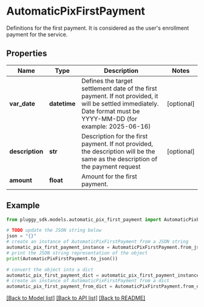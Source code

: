 # AutomaticPixFirstPayment

Definitions for the first payment. It is considered as the user's enrollment payment for the service.

## Properties

Name | Type | Description | Notes
------------ | ------------- | ------------- | -------------
**var_date** | **datetime** | Defines the target settlement date of the first payment. If not provided, it will be settled immediately. Date format must be YYYY-MM-DD (for example: 2025-06-16) | [optional] 
**description** | **str** | Description for the first payment. If not provided, the description will be the same as the description of the payment request | [optional] 
**amount** | **float** | Amount for the first payment. | 

## Example

```python
from pluggy_sdk.models.automatic_pix_first_payment import AutomaticPixFirstPayment

# TODO update the JSON string below
json = "{}"
# create an instance of AutomaticPixFirstPayment from a JSON string
automatic_pix_first_payment_instance = AutomaticPixFirstPayment.from_json(json)
# print the JSON string representation of the object
print(AutomaticPixFirstPayment.to_json())

# convert the object into a dict
automatic_pix_first_payment_dict = automatic_pix_first_payment_instance.to_dict()
# create an instance of AutomaticPixFirstPayment from a dict
automatic_pix_first_payment_from_dict = AutomaticPixFirstPayment.from_dict(automatic_pix_first_payment_dict)
```
[[Back to Model list]](../README.md#documentation-for-models) [[Back to API list]](../README.md#documentation-for-api-endpoints) [[Back to README]](../README.md)


